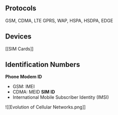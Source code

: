 ## Protocols
GSM, CDMA, LTE
GPRS, WAP, HSPA, HSDPA, EDGE

## Devices
[[SIM Cards]]

## Identification Numbers
**Phone Modem ID**
- GSM: IMEI
- CDMA: MEID
**SIM ID**
- International Mobile Subscriber Identity (IMSI)

![[Evolution of Cellular Networks.png]]